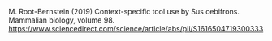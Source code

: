 M. Root-Bernstein (2019) Context-specific tool use by Sus cebifrons. Mammalian biology, volume 98.  https://www.sciencedirect.com/science/article/abs/pii/S1616504719300333
